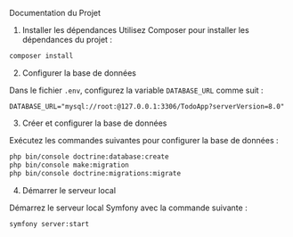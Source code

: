  Documentation du Projet
 
 1. Installer les dépendances
Utilisez Composer pour installer les dépendances du projet :

```bash
composer install
```

2. Configurer la base de données

Dans le fichier `.env`, configurez la variable `DATABASE_URL` comme suit :

```
DATABASE_URL="mysql://root:@127.0.0.1:3306/TodoApp?serverVersion=8.0"
```

3. Créer et configurer la base de données

Exécutez les commandes suivantes pour configurer la base de données :

```bash
php bin/console doctrine:database:create
php bin/console make:migration
php bin/console doctrine:migrations:migrate
```

4. Démarrer le serveur local

Démarrez le serveur local Symfony avec la commande suivante :

```bash
symfony server:start
```






